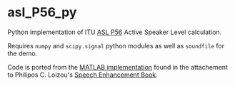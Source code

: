 # asl_P56_py

Python implementation of ITU [ASL P56](https://www.itu.int/rec/T-REC-P.56) Active Speaker Level calculation.

Requires `numpy` and `scipy.signal` python modules as well as `soundfile` for the demo.

Code is ported from the [MATLAB implementation](https://crcpress.com/downloads/K14513/K14513_CD_Files.zip) found in the attachement to  Philipos C. Loizou's [Speech Enhancement Book](https://www.routledge.com/Speech-Enhancement-Theory-and-Practice-Second-Edition/Loizou/p/book/9781138075573).